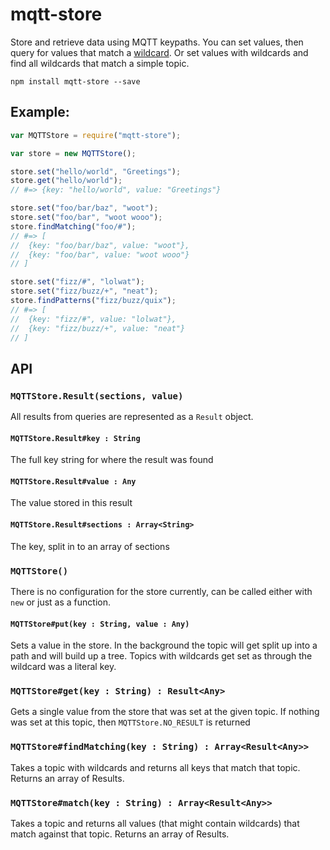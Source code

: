 # mqtt-store
Store and retrieve data using MQTT keypaths. You can set values, then query for values that match a [wildcard](https://www.hivemq.com/blog/mqtt-essentials-part-5-mqtt-topics-best-practices). Or set values with wildcards and find all wildcards that match a simple topic.

```
npm install mqtt-store --save
```

## Example:

```javascript
var MQTTStore = require("mqtt-store");

var store = new MQTTStore();

store.set("hello/world", "Greetings");
store.get("hello/world");
// #=> {key: "hello/world", value: "Greetings"}

store.set("foo/bar/baz", "woot");
store.set("foo/bar", "woot wooo");
store.findMatching("foo/#");
// #=> [
//	{key: "foo/bar/baz", value: "woot"},
//	{key: "foo/bar", value: "woot wooo"}
// ]

store.set("fizz/#", "lolwat");
store.set("fizz/buzz/+", "neat");
store.findPatterns("fizz/buzz/quix");
// #=> [
//	{key: "fizz/#", value: "lolwat"},
//	{key: "fizz/buzz/+", value: "neat"}
// ]
```

## API

### `MQTTStore.Result(sections, value)`
All results from queries are represented as a `Result` object.

#### `MQTTStore.Result#key : String`
The full key string for where the result was found

#### `MQTTStore.Result#value : Any`
The value stored in this result

#### `MQTTStore.Result#sections : Array<String>`
The key, split in to an array of sections


### `MQTTStore()`
There is no configuration for the store currently, can be called either with `new` or just as a function.

#### `MQTTStore#put(key : String, value : Any)`
Sets a value in the store. In the background the topic will get split up into a path and will build up a tree. Topics with wildcards get set as through the wildcard was a literal key.

### `MQTTStore#get(key : String) : Result<Any>`
Gets a single value from the store that was set at the given topic. If nothing was set at this topic, then `MQTTStore.NO_RESULT` is returned

### `MQTTStore#findMatching(key : String) : Array<Result<Any>>`
Takes a topic with wildcards and returns all keys that match that topic. Returns an array of Results.

### `MQTTStore#match(key : String) : Array<Result<Any>>`
Takes a topic and returns all values (that might contain wildcards) that match against that topic. Returns an array of Results.
